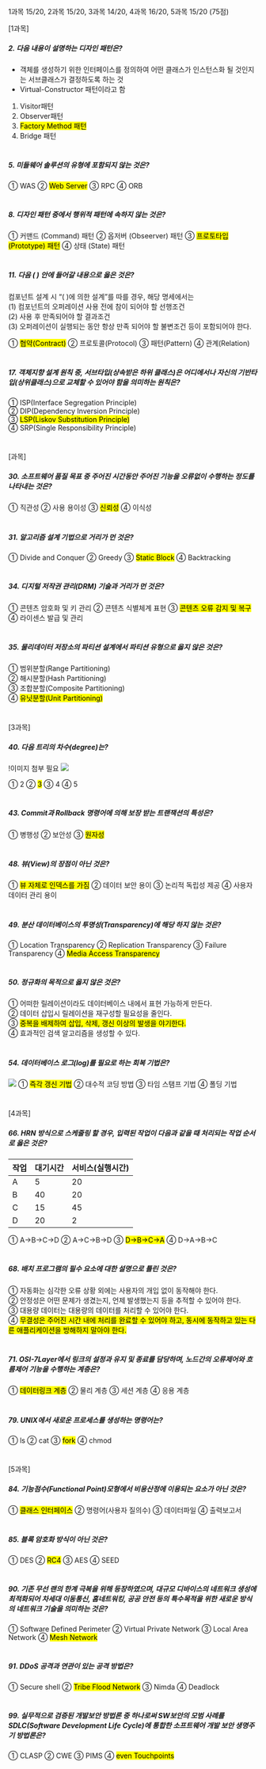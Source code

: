 1과목 15/20, 2과목 15/20, 3과목 14/20, 4과목 16/20, 5과목 15/20 (75점)

[1과목]

##### 2. 다음 내용이 설명하는 디자인 패턴은?

- 객체를 생성하기 위한 인터페이스를 정의하여 어떤 클래스가 인스턴스화 될 것인지는 서브클래스가 결정하도록 하는 것
- Virtual-Constructor 패턴이라고 함
  
1. Visitor패턴
2. Observer패턴
3. <mark>Factory Method 패턴</mark>
4. Bridge 패턴

#

##### 5. 미들웨어 솔루션의 유형에 포함되지 않는 것은?
① WAS
② <mark>Web Server</mark>
③ RPC
④ ORB

#

##### 8. 디자인 패턴 중에서 행위적 패턴에 속하지 않는 것은?

① 커맨드 (Command) 패턴
② 옵저버 (Obseerver) 패턴
③ <mark>프로토타입 (Prototype) 패턴</mark>
④ 상태 (State) 패턴

#


##### 11. 다음 ( ) 안에 들어갈 내용으로 옳은 것은?

컴포넌트 설계 시 “( )에 의한 설계”를 따를 경우, 해당 명세에서는<br/>
(1) 컴포넌트의 오퍼레이션 사용 전에 참이 되어야 할 선행조건<br/>
(2) 사용 후 만족되어야 할 결과조건<br/>
(3) 오퍼레이션이 실행되는 동안 항상 만족 되어야 할 불변조건 등이 포함되어야 한다.<br/>

① <mark>협약(Contract)</mark>
② 프로토콜(Protocol)
③ 패턴(Pattern)
④ 관계(Relation)

#

##### 17. 객체지향 설계 원칙 중, 서브타입(상속받은 하위 클래스)은 어디에서나 자신의 기반타입(상위클래스)으로 교체할 수 있어야 함을 의미하는 원칙은?

① ISP(Interface Segregation Principle)<br/>
② DIP(Dependency Inversion Principle)<br/>
③ <mark>LSP(Liskov Substitution Principle)</mark><br/>
④ SRP(Single Responsibility Principle)<br/>

#

[과목]

##### 30. 소프트웨어 품질 목표 중 주어진 시간동안 주어진 기능을 오류없이 수행하는 정도를 나타내는 것은?
① 직관성
② 사용 용이성
③ <mark>신뢰성</mark>
④ 이식성

#

##### 31. 알고리즘 설계 기법으로 거리가 먼 것은?
① Divide and Conquer
② Greedy
③ <mark>Static Block</mark>
④ Backtracking

#

##### 34. 디지털 저작권 관리(DRM) 기술과 거리가 먼 것은?
① 콘텐츠 암호화 및 키 관리
② 콘텐츠 식별체계 표현
③  <mark>콘텐츠 오류 감지 및 복구</mark>
④ 라이센스 발급 및 관리

#

##### 35. 물리데이터 저장소의 파티션 설계에서 파티션 유형으로 옳지 않은 것은?
① 범위분할(Range Partitioning)<br/>
② 해시분할(Hash Partitioning)<br/>
③ 조합분할(Composite Partitioning)<br/>
④ <mark>유닛분할(Unit Partitioning)</mark><br/>

#

[3과목]

##### 40. 다음 트리의 차수(degree)는? 
!이미지 첨부 필요
<img src="https://github.com/minyoungovo/Engineer-Information-Processing/blob/main/2023-04-19T15_32_20.png"> <br/>

① 2
② <mark>3</mark>
③ 4
④ 5

#

##### 43. Commit과 Rollback 명령어에 의해 보장 받는 트랜잭션의 특성은?
① 병행성
② 보안성
③ <mark>원자성</mark>

#

##### 48. 뷰(View)의 장점이 아닌 것은?
① <mark>뷰 자체로 인덱스를 가짐</mark>
② 데이터 보안 용이
③ 논리적 독립성 제공
④ 사용자 데이터 관리 용이

#

##### 49. 분산 데이터베이스의 투명성(Transparency)에 해당 하지 않는 것은?
① Location Transparency
② Replication Transparency
③ Failure Transparency
④ <mark>Media Access Transparency</mark>

#

##### 50. 정규화의 목적으로 옳지 않은 것은?
① 어떠한 릴레이션이라도 데이터베이스 내에서 표현 가능하게 만든다.<br/>
② 데이터 삽입시 릴레이션을 재구성할 필요성을 줄인다.<br/>
③ <mark>중복을 배제하여 삽입, 삭제, 갱신 이상의 발생을 야기한다.</mark><br/>
④ 효과적인 검색 알고리즘을 생성할 수 있다.<br/>

#

##### 54. 데이터베이스 로그(log)를 필요로 하는 회복 기법은?
<img src="https://github.com/minyoungovo/Engineer-Information-Processing/blob/main/2023-04-19T15_32_23.png">
① <mark>즉각 갱신 기법</mark>
② 대수적 코딩 방법
③ 타임 스탬프 기법
④ 폴딩 기법

#

[4과목]

##### 66. HRN 방식으로 스케줄링 할 경우, 입력된 작업이 다음과 같을 때 처리되는 작업 순서로 옳은 것은?

|작업|대기시간|서비스(실행시간)|
|---|---|---|
|A|5|20|
|B|40|20|
|C|15|45|
|D|20|2|

① A→B→C→D
② A→C→B→D
③ <mark>D→B→C→A</mark>
④ D→A→B→C

#

##### 68. 배치 프로그램의 필수 요소에 대한 설명으로 틀린 것은?
① 자동화는 심각한 오류 상황 외에는 사용자의 개입 없이 동작해야 한다.<br/>
② 안정성은 어떤 문제가 생겼는지, 언제 발생했는지 등을 추적할 수 있어야 한다.<br/>
③ 대용량 데이터는 대용량의 데이터를 처리할 수 있어야 한다.<br/>
④ <mark>무결성은 주어진 시간 내에 처리를 완료할 수 있어야 하고, 동시에 동작하고 있는 다른 애플리케이션을 방해하지 말아야 한다.</mark><br/>

#

##### 71. OSI-7Layer에서 링크의 설정과 유지 및 종료를 담당하며, 노드간의 오류제어와 흐름제어 기능을 수행하는 계층은?
① <mark>데이터링크 계층</mark>
② 물리 계층
③ 세션 계층
④ 응용 계층

#

##### 79. UNIX에서 새로운 프로세스를 생성하는 명령어는?
① ls
② cat
③ <mark>fork</mark>
④ chmod

#

[5과목]


##### 84. 기능점수(Functional Point)모형에서 비용산정에 이용되는 요소가 아닌 것은?
① <mark>클래스 인터페이스</mark>
② 명령어(사용자 질의수)
③ 데이터파일
④ 출력보고서

#

##### 85. 블록 암호화 방식이 아닌 것은?
① DES
② <mark>RC4</mark>
③ AES
④ SEED

#

##### 90. 기존 무선 랜의 한계 극복을 위해 등장하였으며, 대규모 디바이스의 네트워크 생성에 최적화되어 차세대 이동통신, 홈네트워킹, 공공 안전 등의 특수목적을 위한 새로운 방식의 네트워크 기술을 의미하는 것은?
① Software Defined Perimeter
② Virtual Private Network
③ Local Area Network
④ <mark>Mesh Network</mark>

#

##### 91. DDoS 공격과 연관이 있는 공격 방법은?
① Secure shell
② <mark>Tribe Flood Network</mark>
③ Nimda
④ Deadlock

#

##### 99. 실무적으로 검증된 개발보안 방법론 중 하나로써 SW보안의 모범 사례를 SDLC(Software Development Life Cycle)에 통합한 소프트웨어 개발 보안 생명주기 방법론은?
① CLASP
② CWE
③ PIMS
④ <mark>even Touchpoints</mark>

